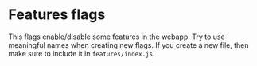 Features flags
===========

This flags enable/disable some features in the webapp.
Try to use meaningful names when creating new flags.
If you create a new file, then make sure to include it in `features/index.js`.
